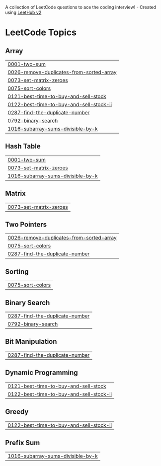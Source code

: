 A collection of LeetCode questions to ace the coding interview! - Created using [LeetHub v2](https://github.com/arunbhardwaj/LeetHub-2.0)
<!---LeetCode Topics Start-->
# LeetCode Topics
## Array
|  |
| ------- |
| [0001-two-sum](https://github.com/shivanshraj26/CrackYourPlacement/tree/master/0001-two-sum) |
| [0026-remove-duplicates-from-sorted-array](https://github.com/shivanshraj26/CrackYourPlacement/tree/master/0026-remove-duplicates-from-sorted-array) |
| [0073-set-matrix-zeroes](https://github.com/shivanshraj26/CrackYourPlacement/tree/master/0073-set-matrix-zeroes) |
| [0075-sort-colors](https://github.com/shivanshraj26/CrackYourPlacement/tree/master/0075-sort-colors) |
| [0121-best-time-to-buy-and-sell-stock](https://github.com/shivanshraj26/CrackYourPlacement/tree/master/0121-best-time-to-buy-and-sell-stock) |
| [0122-best-time-to-buy-and-sell-stock-ii](https://github.com/shivanshraj26/CrackYourPlacement/tree/master/0122-best-time-to-buy-and-sell-stock-ii) |
| [0287-find-the-duplicate-number](https://github.com/shivanshraj26/CrackYourPlacement/tree/master/0287-find-the-duplicate-number) |
| [0792-binary-search](https://github.com/shivanshraj26/CrackYourPlacement/tree/master/0792-binary-search) |
| [1016-subarray-sums-divisible-by-k](https://github.com/shivanshraj26/CrackYourPlacement/tree/master/1016-subarray-sums-divisible-by-k) |
## Hash Table
|  |
| ------- |
| [0001-two-sum](https://github.com/shivanshraj26/CrackYourPlacement/tree/master/0001-two-sum) |
| [0073-set-matrix-zeroes](https://github.com/shivanshraj26/CrackYourPlacement/tree/master/0073-set-matrix-zeroes) |
| [1016-subarray-sums-divisible-by-k](https://github.com/shivanshraj26/CrackYourPlacement/tree/master/1016-subarray-sums-divisible-by-k) |
## Matrix
|  |
| ------- |
| [0073-set-matrix-zeroes](https://github.com/shivanshraj26/CrackYourPlacement/tree/master/0073-set-matrix-zeroes) |
## Two Pointers
|  |
| ------- |
| [0026-remove-duplicates-from-sorted-array](https://github.com/shivanshraj26/CrackYourPlacement/tree/master/0026-remove-duplicates-from-sorted-array) |
| [0075-sort-colors](https://github.com/shivanshraj26/CrackYourPlacement/tree/master/0075-sort-colors) |
| [0287-find-the-duplicate-number](https://github.com/shivanshraj26/CrackYourPlacement/tree/master/0287-find-the-duplicate-number) |
## Sorting
|  |
| ------- |
| [0075-sort-colors](https://github.com/shivanshraj26/CrackYourPlacement/tree/master/0075-sort-colors) |
## Binary Search
|  |
| ------- |
| [0287-find-the-duplicate-number](https://github.com/shivanshraj26/CrackYourPlacement/tree/master/0287-find-the-duplicate-number) |
| [0792-binary-search](https://github.com/shivanshraj26/CrackYourPlacement/tree/master/0792-binary-search) |
## Bit Manipulation
|  |
| ------- |
| [0287-find-the-duplicate-number](https://github.com/shivanshraj26/CrackYourPlacement/tree/master/0287-find-the-duplicate-number) |
## Dynamic Programming
|  |
| ------- |
| [0121-best-time-to-buy-and-sell-stock](https://github.com/shivanshraj26/CrackYourPlacement/tree/master/0121-best-time-to-buy-and-sell-stock) |
| [0122-best-time-to-buy-and-sell-stock-ii](https://github.com/shivanshraj26/CrackYourPlacement/tree/master/0122-best-time-to-buy-and-sell-stock-ii) |
## Greedy
|  |
| ------- |
| [0122-best-time-to-buy-and-sell-stock-ii](https://github.com/shivanshraj26/CrackYourPlacement/tree/master/0122-best-time-to-buy-and-sell-stock-ii) |
## Prefix Sum
|  |
| ------- |
| [1016-subarray-sums-divisible-by-k](https://github.com/shivanshraj26/CrackYourPlacement/tree/master/1016-subarray-sums-divisible-by-k) |
<!---LeetCode Topics End-->